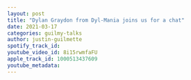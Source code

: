 ```yaml
---
layout: post
title: "Dylan Graydon from Dyl-Mania joins us for a chat"
date: 2021-03-17
categories: guilmy-talks
author: justin-guilmette
spotify_track_id: 
youtube_video_id: 8i15rwmfaFU
apple_track_id: 1000513437609
youtube_metadata: 
---
```

